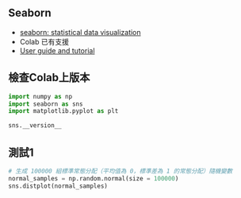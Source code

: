 ## Seaborn
  - [seaborn: statistical data visualization](https://seaborn.pydata.org/) 
  - Colab 已有支援
  - [User guide and tutorial](https://seaborn.pydata.org/tutorial.html)

## 檢查Colab上版本
```python
import numpy as np
import seaborn as sns
import matplotlib.pyplot as plt

sns.__version__
```
## 測試1
```python
# 生成 100000 組標準常態分配（平均值為 0，標準差為 1 的常態分配）隨機變數
normal_samples = np.random.normal(size = 100000) 
sns.distplot(normal_samples)
```
